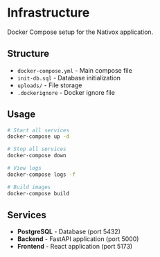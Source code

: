 # Infrastructure

Docker Compose setup for the Nativox application.

## Structure

- `docker-compose.yml` - Main compose file
- `init-db.sql` - Database initialization
- `uploads/` - File storage
- `.dockerignore` - Docker ignore file

## Usage

```bash
# Start all services
docker-compose up -d

# Stop all services
docker-compose down

# View logs
docker-compose logs -f

# Build images
docker-compose build
```

## Services

- **PostgreSQL** - Database (port 5432)
- **Backend** - FastAPI application (port 5000)
- **Frontend** - React application (port 5173)
